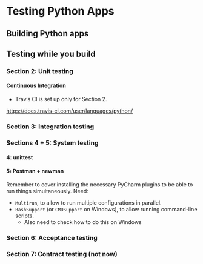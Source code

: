 # Testing Python Apps

## Building Python apps

## Testing while you build

### Section 2: Unit testing

#### Continuous Integration

- Travis CI is set up only for Section 2.

https://docs.travis-ci.com/user/languages/python/

### Section 3: Integration testing

### Sections 4 + 5: System testing

#### 4: unittest

#### 5: Postman + newman

Remember to cover installing the necessary PyCharm plugins to be able to run things
simultaneously. Need:

- `Multirun`, to allow to run multiple configurations in parallel.
- `BashSupport` (or `CMDSupport` on Windows), to allow running command-line scripts.
    - Also need to check how to do this on Windows

### Section 6: Acceptance testing

### Section 7: Contract testing (not now)